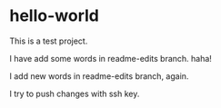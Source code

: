 # hello-world
This is a test project.

I have add some words in readme-edits branch. haha!

I add new words in readme-edits branch, again.

I try to push changes with ssh key.
